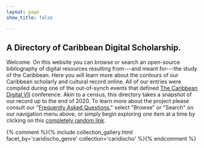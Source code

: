 ```yaml
---
layout: page
show_title: false

---
```


## A Directory of Caribbean Digital Scholarship.

Welcome. On this website you can browse or search an open-source bibliography of digital resources resulting from---and meant for---the study of the Caribbean. Here you will learn more about the contours of our Caribbean scholarly and cultural record online. All of our entries were compiled during one of the out-of-synch events that defined [The Caribbean Digital VII](http://caribbeandigitalnyc.net/2020/directory/) conference. Akin to a census, this directory takes a snapshot of our record up to the end of 2020. To learn more about the project please consult our "[Frequently Asked Questions]({{site.baseurl}}/faq/)," select "Browse" or "Search" on our navigation menu above, or simply begin exploring one item at a time by clicking on this [completely random link]({{'/caridischo/cds1/'|absolute_url}}).

<!-- ---

### Let's get right to it... -->

{% comment %}{% include collection_gallery.html facet_by='caridischo_genre' collection='caridischo' %}{% endcomment %}
